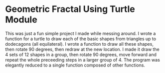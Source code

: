 # Geometric Fractal Using Turtle Module

This was just a fun simple project I made while messing around. 
I wrote a function for a turtle to draw each of the basic shapes from triangles up to dodecagons (all equilateral). 
I wrote a function to draw all these shapes, then rotate 90 degrees, then redraw at the new location.
I made it draw the 4 sets of 12 shapes in a group, then rotate 90 degrees, move forward and repeat the whole preceeding steps in a larger group of 4. 
The program was elegantly reduced to a single function composed of other functions. 
